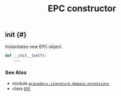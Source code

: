 ﻿---
title: EPC constructor
second_title: GroupDocs.Signature for Python via .NET API References
description: 
type: docs
url: /python-net/groupdocs.signature.domain.extensions/epc/__init__/
is_root: false
weight: 10
---

## __init__ {#}

Instantiates new EPC object.



```python
def __init__(self):
    ...
```





### See Also
* module [`groupdocs.signature.domain.extensions`](../../)
* class [`EPC`](/signature/python-net/groupdocs.signature.domain.extensions/epc)
